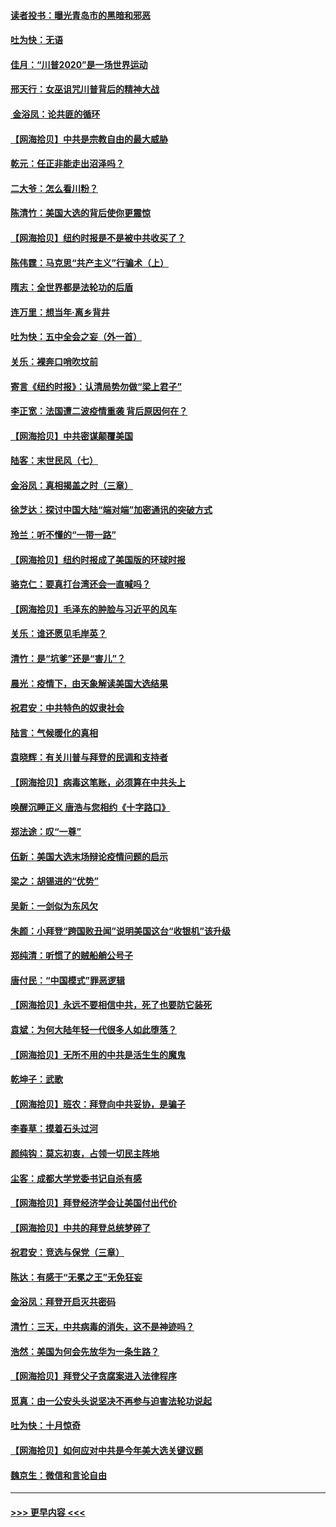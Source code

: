 #### [读者投书：曝光青岛市的黑暗和邪恶](../pages/nsc993/n12520988.md?t=11031001) 
#### [吐为快：无语](../pages/nsc993/n12518588.md?t=11031001) 
#### [佳月：“川普2020”是一场世界运动](../pages/nsc993/n12518581.md?t=11031001) 
#### [邢天行：女巫诅咒川普背后的精神大战](../pages/nsc993/n12517257.md?t=11031001) 
#### [ 金浴凤：论共匪的循环](../pages/nsc993/n12517133.md?t=11031001) 
#### [【网海拾贝】中共是宗教自由的最大威胁](../pages/nsc993/n12516879.md?t=11031001) 
#### [乾元：任正非能走出沼泽吗？](../pages/nsc993/n12515831.md?t=11031001) 
#### [二大爷：怎么看川粉？](../pages/nsc993/n12515820.md?t=11031001) 
#### [陈清竹：美国大选的背后使你更震惊](../pages/nsc993/n12515589.md?t=11031001) 
#### [【网海拾贝】纽约时报是不是被中共收买了？](../pages/nsc993/n12515122.md?t=11031001) 
#### [陈伟霆：马克思“共产主义”行骗术（上）](../pages/nsc993/n12510217.md?t=11031001) 
#### [隋志：全世界都是法轮功的后盾](../pages/nsc993/n12510636.md?t=11031001) 
#### [连万里：想当年‧离乡背井](../pages/nsc993/n12510623.md?t=11031001) 
#### [吐为快：五中全会之妄（外一首）](../pages/nsc993/n12510470.md?t=11031001) 
#### [关乐：裸奔口哨吹坟前](../pages/nsc993/n12510403.md?t=11031001) 
#### [寄言《纽约时报》：认清局势勿做“梁上君子”](../pages/nsc993/n12510042.md?t=11031001) 
#### [李正宽：法国遭二波疫情重袭 背后原因何在？](../pages/nsc993/n12509971.md?t=11031001) 
#### [【网海拾贝】中共密谋颠覆美国](../pages/nsc993/n12509816.md?t=11031001) 
#### [陆客：末世民风（七）](../pages/nsc993/n12507822.md?t=11031001) 
#### [金浴凤：真相揭盖之时（三章）](../pages/nsc993/n12507804.md?t=11031001) 
#### [徐芝达：探讨中国大陆“端对端”加密通讯的突破方式](../pages/nsc993/n12507682.md?t=11031001) 
#### [玲兰：听不懂的“一带一路”](../pages/nsc993/n12507669.md?t=11031001) 
#### [【网海拾贝】纽约时报成了美国版的环球时报](../pages/nsc993/n12507053.md?t=11031001) 
#### [骆克仁：要真打台湾还会一直喊吗？](../pages/nsc993/n12506843.md?t=11031001) 
#### [【网海拾贝】毛泽东的肿脸与习近平的风车](../pages/nsc993/n12504537.md?t=11031001) 
#### [关乐：谁还愿见毛岸英？](../pages/nsc993/n12503866.md?t=11031001) 
#### [清竹：是“坑爹”还是“害儿”？](../pages/nsc993/n12503034.md?t=11031001) 
#### [晨光：疫情下，由天象解读美国大选结果](../pages/nsc993/n12502536.md?t=11031001) 
#### [祝君安：中共特色的奴隶社会](../pages/nsc993/n12501529.md?t=11031001) 
#### [陆言：气候暖化的真相](../pages/nsc993/n12501183.md?t=11031001) 
#### [袁晓辉：有关川普与拜登的民调和支持者](../pages/nsc993/n12500433.md?t=11031001) 
#### [【网海拾贝】病毒这笔账，必须算在中共头上](../pages/nsc993/n12500320.md?t=11031001) 
#### [唤醒沉睡正义 唐浩与您相约《十字路口》](../pages/nsc993/n12497980.md?t=11031001) 
#### [郑法途：叹“一尊”](../pages/nsc993/n12498837.md?t=11031001) 
#### [伍新：美国大选末场辩论疫情问题的启示](../pages/nsc993/n12498829.md?t=11031001) 
#### [梁之：胡锡进的“优势”](../pages/nsc993/n12498780.md?t=11031001) 
#### [吴新：一剑似为东风欠](../pages/nsc993/n12498772.md?t=11031001) 
#### [朱颜：小拜登“跨国败丑闻”说明美国这台“收银机”该升级](../pages/nsc993/n12498731.md?t=11031001) 
#### [郑纯清：听惯了的贼船艄公号子](../pages/nsc993/n12498721.md?t=11031001) 
#### [唐付民：“中国模式”罪恶逻辑](../pages/nsc993/n12498310.md?t=11031001) 
#### [【网海拾贝】永远不要相信中共，死了也要防它装死](../pages/nsc993/n12498162.md?t=11031001) 
#### [袁斌：为何大陆年轻一代很多人如此堕落？](../pages/nsc993/n12495696.md?t=11031001) 
#### [【网海拾贝】无所不用的中共是活生生的魔鬼](../pages/nsc993/n12495621.md?t=11031001) 
#### [乾坤子：武歌](../pages/nsc993/n12493391.md?t=11031001) 
#### [【网海拾贝】班农：拜登向中共妥协，是骗子](../pages/nsc993/n12492877.md?t=11031001) 
#### [李春草：摸着石头过河](../pages/nsc993/n12491121.md?t=11031001) 
#### [颜纯钩：莫忘初衷，占领一切民主阵地](../pages/nsc993/n12490965.md?t=11031001) 
#### [尘客：成都大学党委书记自杀有感](../pages/nsc993/n12490950.md?t=11031001) 
#### [【网海拾贝】拜登经济学会让美国付出代价](../pages/nsc993/n12489662.md?t=11031001) 
#### [【网海拾贝】中共的拜登总统梦碎了](../pages/nsc993/n12487896.md?t=11031001) 
#### [祝君安：竞选与保党（三章）](../pages/nsc993/n12487258.md?t=11031001) 
#### [陈达：有感于“无冕之王”无免狂妄](../pages/nsc993/n12485133.md?t=11031001) 
#### [金浴凤：拜登开启灭共密码](../pages/nsc993/n12485125.md?t=11031001) 
#### [清竹：三天，中共病毒的消失，这不是神迹吗？](../pages/nsc993/n12485027.md?t=11031001) 
#### [浩然：美国为何会先放华为一条生路？](../pages/nsc993/n12484997.md?t=11031001) 
#### [【网海拾贝】拜登父子贪腐案进入法律程序](../pages/nsc993/n12484957.md?t=11031001) 
#### [觅真：由一公安头头说坚决不再参与迫害法轮功说起](../pages/nsc993/n12484212.md?t=11031001) 
#### [吐为快：十月惊奇](../pages/nsc993/n12484172.md?t=11031001) 
#### [【网海拾贝】如何应对中共是今年美大选关键议题](../pages/nsc993/n12483755.md?t=11031001) 
#### [魏京生：微信和言论自由](../pages/nsc993/n12483372.md?t=11031001) 

----
#### [ >>> 更早内容 <<< ](../indexes/nsc993-earlier.md)
